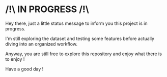 # /!\ IN PROGRESS /!\

Hey there, just a little status message to inform you this project is in progress. 

I'm still exploring the dataset and testing some features before actually diving into an organized workflow.

Anyway, you are still free to explore this repository and enjoy what there is to enjoy ! 

Have a good day ! 